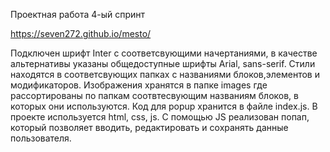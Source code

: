 Проектная работа 4-ый спринт

https://seven272.github.io/mesto/


 Подключен шрифт Inter с соответсвующими начертаниями, в качестве альтернативы указаны общедоступные шрифты Arial, sans-serif.  Стили находятся в соответсвующих папках с названиями блоков,элементов и модификаторов. Изображения хранятся в папке images где рассортированы по папкам соотвтесвующим названиям блоков, в которых они используются. Код для popup хранится в файле index.js. В проекте используется html, css, js. С помощью JS реализован попап, который позволяет вводить, редактировать и сохранять данные пользователя.
